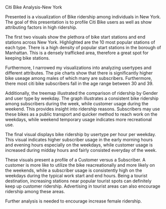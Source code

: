 Citi Bike Analysis-New York

 Presented is a visualization of Bike ridership among individuals in New York. The goal of this presentation is to profile Citi Bike users as well as show attributing factors in high ridership. 

 The first two visuals show the plethora of bike start stations and end stations across New York. Highlighted are the 10 most popular stations of each type. There is a high density of popular start stations in the borough of Manhattan. This is a densely trafficked area, therefore a great spot for keeping bike stations. 

 Furthermore, I narrowed my visualizations into analyzing usertypes and different attributes. The pie charts show that there is significantly higher bike useage among males of which many are subscribers. Furthermore, there most citi bike subscribers fall in the age range between 30 and 39.

 Additionally, the treemap illustrated the comparison of ridership by Gender and user type by weekday. The graph illustrates a consistent bike ridership among subscribers during the week, while customer usage during the weekend. This provides insight into ridership reasons. Subscribers may use these bikes as a public transport and quicker method to reach work on the weekdays, while weekend temporary usage indicates more recreational use.

 The final visual displays bike ridership by usertype per hour per weekday. This visual indicates higher subscriber usage in the early morning hours and evening hours especially on the weekdays, while customer usage is increased during midday hours and fairly consisted everyday of the week.

 These visuals present a profile of a Customer versus a Subscriber. A customer is more like to utilize the bike reacreationally and more likely on the weekends, while a subscriber usage is consistently high on the weekdays during the typical work start and end hours. Being a tourist destination, increasing stations near popular tourist spots can definitely keep up customer ridership. Advertising in tourist areas can also encourage ridership among these areas.

 Further analysis is needed to encourage increase female ridership. 
